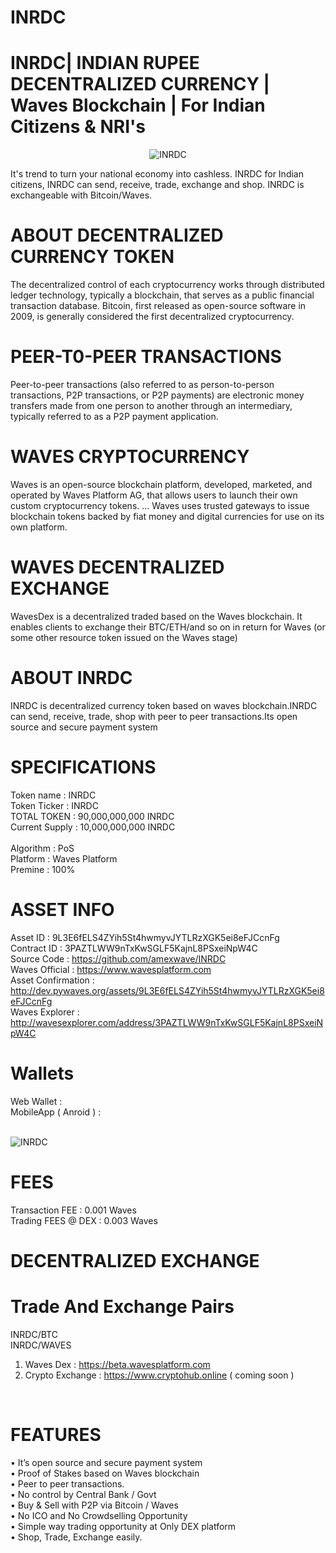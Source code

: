 # INRDC

# INRDC| INDIAN RUPEE DECENTRALIZED CURRENCY | Waves Blockchain | For Indian Citizens & NRI's

<center><img src="https://1.bp.blogspot.com/-49utdJa0SNo/W12NeWpXwdI/AAAAAAAAABA/WnQUYeooa-sZSerqhp1uNk5odaGLpxMTACLcBGAs/s200/rdc%2Blogo%2B512.png" alt="INRDC"></center>

It's trend to turn your national economy into cashless. INRDC for Indian citizens, INRDC can send, receive, trade, exchange and shop. INRDC is exchangeable with Bitcoin/Waves.

# ABOUT DECENTRALIZED CURRENCY TOKEN

The decentralized control of each cryptocurrency works through distributed ledger technology, typically a blockchain, that serves as a public financial transaction database. Bitcoin, first released as open-source software in 2009, is generally considered the first decentralized cryptocurrency.

# PEER-T0-PEER TRANSACTIONS

Peer-to-peer transactions (also referred to as person-to-person transactions, P2P transactions, or P2P payments) are electronic money transfers made from one person to another through an intermediary, typically referred to as a P2P payment application.

# WAVES CRYPTOCURRENCY

Waves is an open-source blockchain platform, developed, marketed, and operated by Waves Platform AG, that allows users to launch their own custom cryptocurrency tokens. ... Waves uses trusted gateways to issue blockchain tokens backed by fiat money and digital currencies for use on its own platform.

# WAVES DECENTRALIZED EXCHANGE

WavesDex is a decentralized traded based on the Waves blockchain. It enables clients to exchange their BTC/ETH/and so on in return for Waves (or some other resource token issued on the Waves stage)

# ABOUT INRDC

INRDC is decentralized currency token based on waves blockchain.INRDC can send, receive, trade, shop with peer to peer transactions.Its open source and secure payment system


# SPECIFICATIONS 

Token name      : INRDC<br>
Token Ticker    : INRDC<br>
TOTAL TOKEN     : 90,000,000,000 INRDC<br>
Current Supply  : 10,000,000,000 INRDC<br>  
Algorithm       : PoS<br>
Platform        : Waves Platform<br>
Premine         : 100%<br>

# ASSET INFO

Asset ID            : 9L3E6fELS4ZYih5St4hwmyvJYTLRzXGK5ei8eFJCcnFg<br>
Contract ID         : 3PAZTLWW9nTxKwSGLF5KajnL8PSxeiNpW4C<br>
Source Code         : https://github.com/amexwave/INRDC<br>
Waves Official      :  https://www.wavesplatform.com<br>
Asset Confirmation  : http://dev.pywaves.org/assets/9L3E6fELS4ZYih5St4hwmyvJYTLRzXGK5ei8eFJCcnFg<br>
Waves Explorer      : http://wavesexplorer.com/address/3PAZTLWW9nTxKwSGLF5KajnL8PSxeiNpW4C<br>


# Wallets

Web Wallet           : <br>
MobileApp ( Anroid ) : <br>

<br>
<img src="https://1.bp.blogspot.com/-7vj4Oxwi-RQ/W2SVcYkuLNI/AAAAAAAAACI/edJKYSl08qYnY7PNSkg8HYGVZmIWF9P2QCLcBGAs/s1600/inrdc%2Bmobile.png" alt="INRDC">

<br>

# FEES

Transaction FEE     : 0.001 Waves<br>
Trading FEES @ DEX  : 0.003 Waves<br>

# DECENTRALIZED EXCHANGE

# Trade And Exchange Pairs
INRDC/BTC<br>
INRDC/WAVES<br>

1.   Waves Dex   : https://beta.wavesplatform.com<br>
2.   Crypto Exchange : https://www.cryptohub.online ( coming soon )<br>

<br>
<img src="https://2.bp.blogspot.com/-8HZLOrbAsrw/W2COQozNQcI/AAAAAAAAABs/lZRvQuVXBv8sMDlR32M-bJJr4J_4s-nyQCEwYBhgL/s1600/INRDC-WAVES-TRADE.jpg" alt="" class="bbc_img">
<br>

# FEATURES

•   It’s open source and secure payment system<br>
•   Proof of Stakes based on Waves blockchain<br>
•   Peer to peer transactions.<br>
•   No control by Central Bank / Govt<br>
•   Buy & Sell with P2P via Bitcoin / Waves<br>
•   No ICO and No Crowdselling Opportunity<br>
•   Simple way trading opportunity at Only DEX platform<br>
•   Shop, Trade, Exchange easily.<br>
